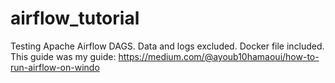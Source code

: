 # airflow_tutorial
Testing Apache Airflow DAGS. 
Data and logs excluded. Docker file included.
This guide was my guide: https://medium.com/@ayoub10hamaoui/how-to-run-airflow-on-windo
